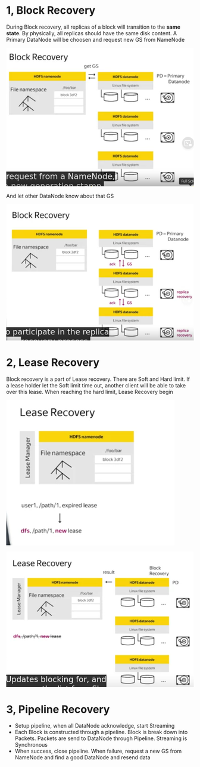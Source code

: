 # 1, Block Recovery
During Block recovery, all replicas of a block will transition to the **same state**. By physically, all replicas should have the same disk content.
A Primary DataNode will be choosen and request new GS from NameNode

![block-recovery-1](block-recovery-1.png)

And let other DataNode know about that GS

![block-recovery-2](block-recovery-2.png)

# 2, Lease Recovery
Block recovery is a part of Lease recovery. There are Soft and Hard limit. If a lease holder let the Soft limit time out, another client will be able to take over this lease.
When reaching the hard limit, Lease Recovery begin

![lease-recovery](lease-recovery.png)

![lease-recovery-2](lease-recovery-2.png)

# 3, Pipeline Recovery
- Setup pipeline, when all DataNode acknowledge, start Streaming
- Each Block is constructed through a pipeline. Block is break down into Packets. Packets are send to DataNode through Pipeline. Streaming is Synchronous
- When success, close pipeline. When failure, request a new GS from NameNode and find a good DataNode and resend data
